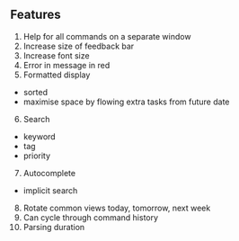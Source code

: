 ## Features

1. Help for all commands on a separate window 
2. Increase size of feedback bar 
3. Increase font size 
4. Error in message in red 
5. Formatted display 
 - sorted
 - maximise space by flowing extra tasks from future date 
6. Search
 - keyword 
 - tag 
 - priority
7. Autocomplete 
 - implicit search 
8. Rotate common views today, tomorrow, next week 
9. Can cycle through command history 
10. Parsing duration 

